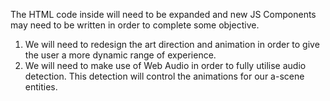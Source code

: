 The HTML code inside will need to be expanded and new JS Components may need to be written in order to complete some objective.

1. We will need to redesign the art direction and animation in order to give the user a more dynamic range of experience.
2. We will need to make use of Web Audio in order to fully utilise audio detection. This detection will control the animations for our a-scene entities.  
